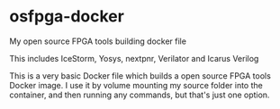 # osfpga-docker
My open source FPGA tools building docker file

This includes IceStorm, Yosys, nextpnr, Verilator and Icarus Verilog

This is a very basic Docker file which builds a open source FPGA tools Docker image.
I use it by volume mounting my source folder into the container, and then running any commands,
but that's just one option.
